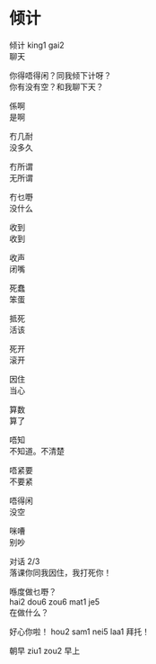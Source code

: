 # 倾计

倾计  king1 gai2    
聊天  

你得唔得闲？同我倾下计呀？  
你有没有空？和我聊下天？  

係啊  
是啊  

冇几耐  
没多久  

冇所谓  
无所谓  

冇乜嘢  
没什么  

收到  
收到  

收声  
闭嘴  

死蠢  
笨蛋  

抵死  
活该  

死开  
滚开  

因住  
当心  

算数  
算了  

唔知  
不知道。不清楚  

唔紧要  
不要紧  

唔得闲  
没空  

咪嘈  
别吵  


对话 2/3  
落课你同我因住，我打死你！


喺度做乜嘢？  
hai2 dou6 zou6 mat1 je5  
在做什么？  

好心你啦！
hou2 sam1 nei5 laa1
拜托！

朝早
ziu1 zou2
早上



